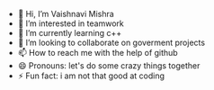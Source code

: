 - 👋 Hi, I’m Vaishnavi Mishra
- 👀 I’m interested in teamwork
- 🌱 I’m currently learning  c++
- 💞️ I’m looking to collaborate on goverment projects
- 📫 How to reach me with the help of github
- 😄 Pronouns: let's do some crazy things together
- ⚡ Fun fact: i am not that good at coding

<!---
virshipwebapp/virshipwebapp is a ✨ special ✨ repository because its `README.md` (this file) appears on your GitHub profile.
You can click the Preview link to take a look at your changes.
--->
